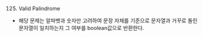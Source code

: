 125. Valid Palindrome

- 해당 문제는 알파벳과 숫자만 고려하여 문장 자체를 기준으로 문자열과 거꾸로 돌린 문자열이 일치하는지 그 여부를 boolean값으로 반환한다.